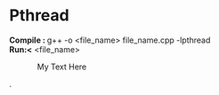 # Pthread

<b>Compile : </b> g++ -o <file_name> file_name.cpp -lpthread
<br />
<b>Run:<</b> <file_name>
  
  <p style="padding-left: 50px;">My Text Here</p>.

